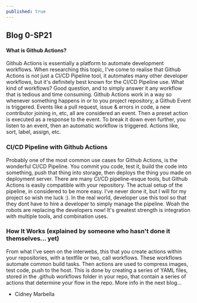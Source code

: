 ```yaml
---
published: true
---
```

## Blog 0-SP21 

#### What is Github Actions?

Github Actions is essentially a platform to automate development workflows. When researching this topic, I've come to realise that Github Actions is not just a CI/CD Pipeline tool, it automates many other developer workflows, but it's definitely best known for the CI/CD Pipeline use. What kind of workflows? Good question, and to simply answer it any workflow that is tedious and time consuming. Github Actions work in a way so whenever something happens in or to you project repository, a Github Event is triggered. Events like a pull request, issue & errors in code, a new contributor joining in, etc, all are considered an event. Then a preset action is executed as a response to the event. To break it down even further, you listen to an event, then an automatic workflow is triggered. Actions like, sort, label, assign, etc.

### CI/CD Pipeline with Github Actions

Probably one of the most common use cases for Github Actions, is the wonderful CI/CD Pipeline. You commit you code, test it, build the code into something, push that thing into storage, then deploys the thing you made on deployment server. There are many CI/CD pipeline-esque tools, but Github Actions is easily compatible with your repository.  The actual setup of the pipeline, in considered to be more easy. I've never done it, but I will for my project so wish me luck :). In the real world, developer use this tool so that they dont have to hire a developer to simply manage the pipeline. Woah the robots are replacing the developers now! It's greatest strength is integration with multiple tools, and combination uses.
	
### How It Works (explained by someone who hasn't done it themselves... yet) 

From what I've seen on the interwebs, this that you create actions within your repositories, with a textfile or two, call workflows. These workflows automate common build tasks. Then actions are used to compress images, test code, push to the host. This is done by creating a series of YAML files, stored in the .github workflows folder in your repo, that contain a series of actions that determine your flow in the repo. More info in the next blog...

	
    


- Cidney Marbella